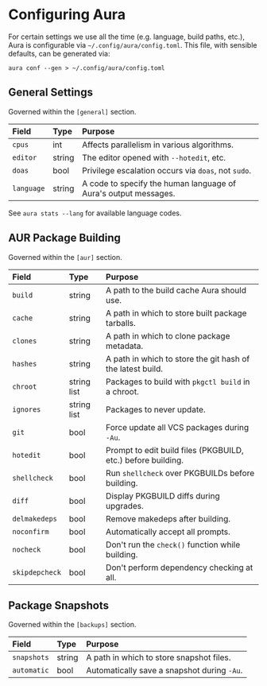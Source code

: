 # Configuring Aura

For certain settings we use all the time (e.g. language, build paths, etc.),
Aura is configurable via `~/.config/aura/config.toml`. This file, with sensible
defaults, can be generated via:

```
aura conf --gen > ~/.config/aura/config.toml
```

## General Settings

Governed within the `[general]` section.

| Field      | Type   | Purpose                                                         |
|:-----------|:-------|:----------------------------------------------------------------|
| `cpus`     | int    | Affects parallelism in various algorithms.                      |
| `editor`   | string | The editor opened with `--hotedit`, etc.                        |
| `doas`     | bool   | Privilege escalation occurs via `doas`, not `sudo`.             |
| `language` | string | A code to specify the human language of Aura's output messages. |

See `aura stats --lang` for available language codes.

## AUR Package Building 

Governed within the `[aur]` section.

| Field          | Type        | Purpose                                                      |
|:---------------|:------------|:-------------------------------------------------------------|
| `build`        | string      | A path to the build cache Aura should use.                   |
| `cache`        | string      | A path in which to store built package tarballs.             |
| `clones`       | string      | A path in which to clone package metadata.                   |
| `hashes`       | string      | A path in which to store the git hash of the latest build.   |
| `chroot`       | string list | Packages to build with `pkgctl build` in a chroot.           |
| `ignores`      | string list | Packages to never update.                                    |
| `git`          | bool        | Force update all VCS packages during `-Au`.                  |
| `hotedit`      | bool        | Prompt to edit build files (PKGBUILD, etc.) before building. |
| `shellcheck`   | bool        | Run `shellcheck` over PKGBUILDs before building.             |
| `diff`         | bool        | Display PKGBUILD diffs during upgrades.                      |
| `delmakedeps`  | bool        | Remove makedeps after building.                              |
| `noconfirm`    | bool        | Automatically accept all prompts.                            |
| `nocheck`      | bool        | Don't run the `check()` function while building.             |
| `skipdepcheck` | bool        | Don't perform dependency checking at all.                    |

## Package Snapshots

Governed within the `[backups]` section.

| Field       | Type   | Purpose                                     |
|:------------|:-------|:--------------------------------------------|
| `snapshots` | string | A path in which to store snapshot files.    |
| `automatic` | bool   | Automatically save a snapshot during `-Au`. |
